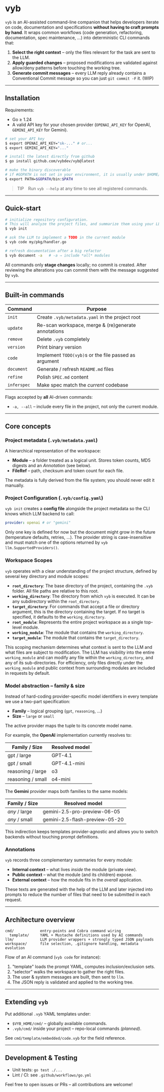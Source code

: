 # vyb

`vyb` is an AI-assisted command-line companion that helps developers
iterate on code, documentation and specifications **without having to
craft prompts by hand**.  It wraps common workflows (code generation,
refactoring, documentation, spec maintenance, …) into deterministic CLI
commands that:

1. **Select the right context** – only the files relevant for the task
   are sent to the LLM.
2. **Apply guarded changes** – proposed modifications are validated
   against allow/deny patterns before touching the working tree.
3. **Generate commit messages** – every LLM reply already contains a
   Conventional Commit message so you can just `git commit -F` it.  (WIP)

---

## Installation

Requirements:

* Go ≥ 1.24
* A valid API key for your chosen provider (`OPENAI_API_KEY` for OpenAI,
  `GEMINI_API_KEY` for Gemini).

```bash
# set your API key
$ export OPENAI_API_KEY="sk-..." # or...
$ export GEMINI_API_KEY="..."

# install the latest directly from github
$ go install github.com/vybdev/vyb@latest

# make the binary discoverable
# if #GOPATH is not set in your environment, it is usually under $HOME/go
$ export PATH=$GOPATH/bin:$PATH
```

> TIP Run `vyb --help` at any time to see all registered commands.

---

## Quick-start

```bash
# initialize repository configuration. 
# This will analyze the project files, and summarize them using your LLM provider of choice.
$ vyb init

# ask the LLM to implement a TODO in the current module
$ vyb code my/pkg/handler.go

# refresh documentation after a big refactor
$ vyb document -a   # -a ⇒ include *all* modules
```

All commands only **stage changes** locally; no commit is created.  After
reviewing the alterations you can commit them with the message suggested
by `vyb`.

---

## Built-in commands

| Command        | Purpose                                                    |
|----------------|------------------------------------------------------------|
| `init`         | Create `.vyb/metadata.yaml` in the project root            |
| `update`       | Re-scan workspace, merge & (re)generate annotations        |
| `remove`       | Delete `.vyb` completely                                   |
| `version`      | Print binary version                                       |
| `code`         | Implement `TODO(vyb)`s or the file passed as argument      |
| `document`     | Generate / refresh `README.md` files                       |
| `refine`       | Polish `SPEC.md` content                                   |
| `inferspec`    | Make spec match the *current* codebase                     |

Flags accepted by **all** AI-driven commands:

* `-a, --all` – include every file in the project, not only the current
  module.

---

## Core concepts

### Project metadata (`.vyb/metadata.yaml`)

A hierarchical representation of the workspace:

* **Module** – a folder treated as a logical unit.  Stores token counts,
  MD5 digests and an *Annotation* (see below).
* **FileRef** – path, checksum and token count for each file.

The metadata is fully derived from the file system; you should never
edit it manually.


### Project Configuration (`.vyb/config.yaml`)

`vyb init` creates a **config file** alongside the project metadata so the
CLI knows which LLM backend to call:

```yaml
provider: openai # or "gemini"
```

Only one key is defined for now but the document might grow in the future
(temperature defaults, retries, …).  The provider string is case-insensitive
and must match one of the options returned by `vyb llm.SupportedProviders()`.

### Workspace Scopes

`vyb` operates with a clear understanding of the project structure, defined
by several key directory and module scopes:

*   **`root_directory`**: The base directory of the project, containing the
    `.vyb` folder. All file paths are relative to this root.
*   **`working_directory`**: The directory from which `vyb` is executed. It
    can be any subdirectory within the `root_directory`.
*   **`target_directory`**: For commands that accept a file or directory
    argument, this is the directory containing the target. If no target is
    specified, it defaults to the `working_directory`.
*   **`root_module`**: Represents the entire project workspace as a single
    top-level module.
*   **`working_module`**: The module that contains the `working_directory`.
*   **`target_module`**: The module that contains the `target_directory`.

This scoping mechanism determines what context is sent to the LLM and what
files are subject to modification. The LLM has visibility into the entire
`working_module` and can modify any file within the `working_directory`, 
and any of its sub-directories.
For efficiency, only files directly under the `working_module` and public context
from surrounding modules are included in requests by default.

### Model abstraction – family & size

Instead of hard-coding provider-specific model identifiers in every template
we use a two-part specification:

* **Family** – logical grouping (`gpt`, `reasoning`, …)
* **Size**   – `large` or `small`

The active provider maps the tuple to its concrete model name.

For example, the **OpenAI** implementation currently resolves to:

| Family / Size | Resolved model |
|---------------|----------------|
| gpt   / large | GPT-4.1        |
| gpt   / small | GPT-4.1-mini   |
| reasoning / large | o3         |
| reasoning / small | o4-mini    |

The **Gemini** provider maps both families to the same models:

| Family / Size | Resolved model                 |
|---------------|--------------------------------|
| *any* / large | gemini-2.5-pro-preview-06-05   |
| *any* / small | gemini-2.5-flash-preview-05-20 |

This indirection keeps templates provider-agnostic and allows you to switch
backends without touching prompt definitions.

### Annotations

`vyb` records three complementary summaries for every module:

* **Internal context** – what lives *inside* the module (private view).
* **Public context** – what the module (and its children) expose.
* **External context** – how the module fits in the *overall* application.

These texts are generated with the help of the LLM and later injected
into prompts to reduce the number of files that need to be submitted in each request.

---

## Architecture overview

```
cmd/            entry-points and Cobra command wiring
  template/     YAML + Mustache definitions used by AI commands
llm/            LLM provider wrappers + strongly typed JSON payloads
workspace/      file selection, .gitignore handling, metadata evolution
```

Flow of an AI command (`vyb code` for instance):

1. "template" loads the prompt YAML, computes inclusion/exclusion sets.
2. "selector" walks the workspace to gather the right files.
3. The user & system messages are built, then sent to `llm`.
4. The JSON reply is validated and applied to the working tree.

---

## Extending `vyb`

Put additional `.vyb` YAML templates under:

* `$VYB_HOME/cmd/` – globally available commands.
* `.vyb/cmd/` inside your project – repo-local commands *(planned)*.

See `cmd/template/embedded/code.vyb` for the field reference.

---

## Development & Testing

* Unit tests: `go test ./...`
* Lint / CI:   see `.github/workflows/go.yml`

Feel free to open issues or PRs – all contributions are welcome!
